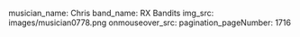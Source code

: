 musician_name: Chris
band_name: RX Bandits
img_src: images/musician0778.png
onmouseover_src: 
pagination_pageNumber: 1716